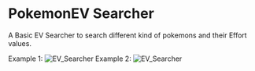 # PokemonEV Searcher
A Basic EV Searcher to search different kind of pokemons and their Effort values.

Example 1:
![EV_Searcher](https://i.gyazo.com/4c5bed36b51f3e1ae480254942b57007.gif)
Example 2:
![EV_Searcher](https://i.gyazo.com/ded1446b06a264b2b9049fbb4807c3ff.png)

